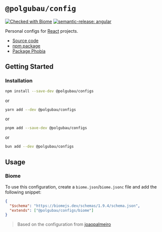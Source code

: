 # `@polgubau/config`

[![Checked with Biome](https://img.shields.io/badge/Checked_with-Biome-60a5fa?style=flat&logo=biome)](https://biomejs.dev)
[![semantic-release: angular](https://img.shields.io/badge/semantic--release-angular-e10079?logo=semantic-release)](https://github.com/semantic-release/semantic-release)


Personal configs for [React](https://react.dev/) projects.

- [Source code](https://github.com/PolGubau/configs)
- [npm package](https://www.npmjs.com/package/@polgubau/configs)
- [Package Phobia](https://packagephobia.com/result?p=%40polgubau%2Fconfigs)

## Getting Started

### Installation

```bash
npm install --save-dev @polgubau/configs
```

or

```bash
yarn add --dev @polgubau/configs
```

or

```bash
pnpm add --save-dev @polgubau/configs
```

or

```bash
bun add --dev @polgubau/configs
```

## Usage
### Biome
To use this configuration, create a `biome.json`/`biome.jsonc` file and add the following snippet:

```json
{
  "$schema": "https://biomejs.dev/schemas/1.9.4/schema.json",
  "extends": ["@polgubau/configs/biome"]
}
```
 

> Based on the configuration from [joaopalmeiro](https://github.com/joaopalmeiro)